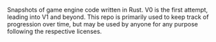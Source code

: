 Snapshots of game engine code written in Rust. V0 is the first attempt, leading into V1 and beyond. This repo is primarily used to keep track of progression over time, but may be used by anyone for any purpose following the respective licenses. 